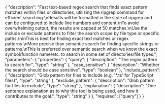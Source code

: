 {
  "description": "Fast text-based regex search that finds exact pattern matches within files or directories, utilizing the ripgrep command for efficient searching.\nResults will be formatted in the style of ripgrep and can be configured to include line numbers and content.\nTo avoid overwhelming output, the results are capped at 50 matches.\nUse the include or exclude patterns to filter the search scope by file type or specific paths.\n\nThis is best for finding exact text matches or regex patterns.\nMore precise than semantic search for finding specific strings or patterns.\nThis is preferred over semantic search when we know the exact symbol/function name/etc. to search in some set of directories/file types.",
  "parameters": {
    "properties": {
      "query": {
        "description": "The regex pattern to search for",
        "type": "string"
      },
      "case_sensitive": {
        "description": "Whether the search should be case sensitive",
        "type": "boolean"
      },
      "include_pattern": {
        "description": "Glob pattern for files to include (e.g. '*.ts' for TypeScript files)",
        "type": "string"
      },
      "exclude_pattern": {
        "description": "Glob pattern for files to exclude",
        "type": "string"
      },
      "explanation": {
        "description": "One sentence explanation as to why this tool is being used, and how it contributes to the goal.",
        "type": "string"
      }
    },
    "required": ["query"]
  }
} 